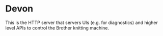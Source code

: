 # Devon

This is the HTTP server that servers UIs (e.g. for diagnostics) and higher level APIs to control the Brother knitting machine.